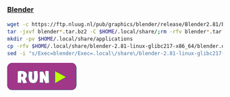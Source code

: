 ### [Blender](https://www.blender.org)
```bash
wget -c https://ftp.nluug.nl/pub/graphics/blender/release/Blender2.81/blender-2.81-linux-glibc217-x86_64.tar.bz2
tar -jxvf blender*.tar.bz2 -C $HOME/.local/share/;rm -rfv blender*.tar.bz2
mkdir -pv $HOME/.local/share/applications
cp -rfv $HOME/.local/share/blender-2.81-linux-glibc217-x86_64/blender.desktop $HOME/.local/share/applications/
sed -i "s/Exec=blender/Exec=.local\/share\/blender-2.81-linux-glibc217-x86_64\/blender/g" $HOME/.local/share/applications/blender.desktop
```
[![bashrun-url](images/bashrun-url.png)](br:blender)